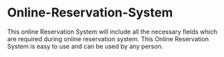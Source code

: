 # Online-Reservation-System
This online Reservation System will include all the necessary fields which are required during online reservation system. This Online Reservation System is easy to use and can be used by any person.

